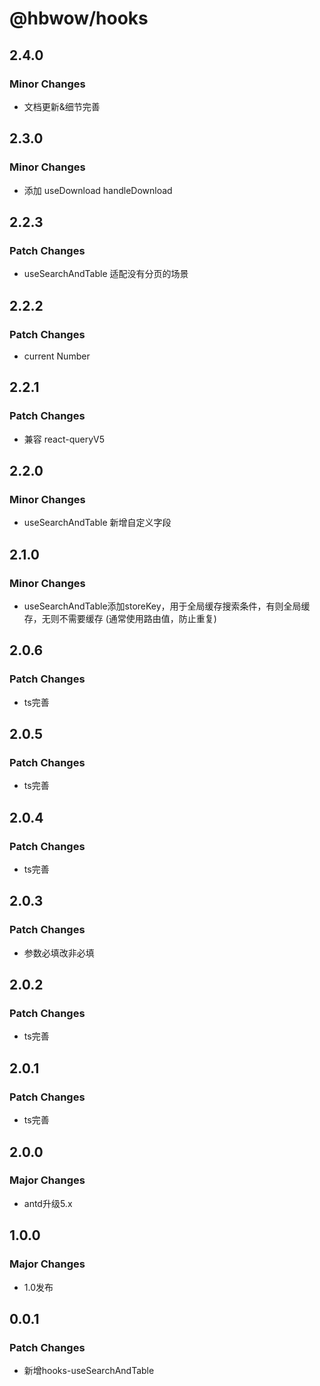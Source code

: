 # @hbwow/hooks

## 2.4.0

### Minor Changes

- 文档更新&细节完善

## 2.3.0

### Minor Changes

- 添加 useDownload handleDownload

## 2.2.3

### Patch Changes

- useSearchAndTable 适配没有分页的场景

## 2.2.2

### Patch Changes

- current Number

## 2.2.1

### Patch Changes

- 兼容 react-queryV5

## 2.2.0

### Minor Changes

- useSearchAndTable 新增自定义字段

## 2.1.0

### Minor Changes

- useSearchAndTable添加storeKey，用于全局缓存搜索条件，有则全局缓存，无则不需要缓存 (通常使用路由值，防止重复)

## 2.0.6

### Patch Changes

- ts完善

## 2.0.5

### Patch Changes

- ts完善

## 2.0.4

### Patch Changes

- ts完善

## 2.0.3

### Patch Changes

- 参数必填改非必填

## 2.0.2

### Patch Changes

- ts完善

## 2.0.1

### Patch Changes

- ts完善

## 2.0.0

### Major Changes

- antd升级5.x

## 1.0.0

### Major Changes

- 1.0发布

## 0.0.1

### Patch Changes

- 新增hooks-useSearchAndTable
